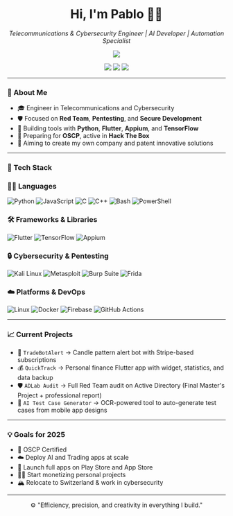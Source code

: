 <h1 align="center">Hi, I'm Pablo 👨‍💻</h1>

<p align="center">
  <em>Telecommunications & Cybersecurity Engineer | AI Developer | Automation Specialist</em>
</p>

<p align="center">
  <img src="https://readme-typing-svg.demolab.com?font=Fira+Code&size=22&pause=1000&color=39FF14&center=true&vCenter=true&width=435&lines=Offensive+Security+Engineer;AI+Automation+Builder;Python%2C+Bash%2C+PowerShell;Always+Learning%2C+Always+Breaking" />
</p>

<p align="center">
  <a href="https://www.linkedin.com/in/pabloinfosec" target="_blank"><img src="https://img.shields.io/badge/LinkedIn-blue?logo=linkedin&style=for-the-badge" /></a>
  <a href="mailto:pabloinfosec@gmail.com"><img src="https://img.shields.io/badge/Email-red?logo=gmail&style=for-the-badge" /></a>
  <a href="https://pabloinfosec.com" target="_blank"><img src="https://img.shields.io/badge/Portfolio-000000?logo=about.me&style=for-the-badge" /></a>
</p>

---

### 🧠 About Me

- 🎓 Engineer in Telecommunications and Cybersecurity  
- 🛡️ Focused on **Red Team**, **Pentesting**, and **Secure Development**  
- 🤖 Building tools with **Python**, **Flutter**, **Appium**, and **TensorFlow**
- 🧪 Preparing for **OSCP**, active in **Hack The Box**
- 🚀 Aiming to create my own company and patent innovative solutions

---

### 🔧 Tech Stack

### 👨‍💻 Languages
![Python](https://img.shields.io/badge/Python-2E3440?logo=python&logoColor=white)
![JavaScript](https://img.shields.io/badge/JavaScript-2E3440?logo=javascript&logoColor=white)
![C](https://img.shields.io/badge/C-2E3440?logo=c&logoColor=white)
![C++](https://img.shields.io/badge/C++-2E3440?logo=c%2B%2B&logoColor=white)
![Bash](https://img.shields.io/badge/Bash-2E3440?logo=gnu-bash&logoColor=white)
![PowerShell](https://img.shields.io/badge/PowerShell-2E3440?logo=powershell&logoColor=white)

### 🛠️ Frameworks & Libraries
![Flutter](https://img.shields.io/badge/Flutter-2E3440?logo=flutter&logoColor=white)
![TensorFlow](https://img.shields.io/badge/TensorFlow-2E3440?logo=tensorflow&logoColor=white)
![Appium](https://img.shields.io/badge/Appium-2E3440?logo=appium&logoColor=white)

### 🔒 Cybersecurity & Pentesting
![Kali Linux](https://img.shields.io/badge/Kali%20Linux-2E3440?logo=kalilinux&logoColor=white)
![Metasploit](https://img.shields.io/badge/Metasploit-2E3440?logo=metasploit&logoColor=white)
![Burp Suite](https://img.shields.io/badge/Burp%20Suite-2E3440?logo=burpsuite&logoColor=white)
![Frida](https://img.shields.io/badge/Frida-2E3440?logo=frida&logoColor=white)

### ☁️ Platforms & DevOps
![Linux](https://img.shields.io/badge/Linux-2E3440?logo=linux&logoColor=white)
![Docker](https://img.shields.io/badge/Docker-2E3440?logo=docker&logoColor=white)
![Firebase](https://img.shields.io/badge/Firebase-2E3440?logo=firebase&logoColor=white)
![GitHub Actions](https://img.shields.io/badge/GitHub%20Actions-2E3440?logo=github-actions&logoColor=white)

---

### 📈 Current Projects

- 🧠 `TradeBotAlert` → Candle pattern alert bot with Stripe-based subscriptions  
- 💰 `QuickTrack` → Personal finance Flutter app with widget, statistics, and data backup  
- 🛡️ `ADLab Audit` → Full Red Team audit on Active Directory (Final Master's Project + professional report)  
- 🤖 `AI Test Case Generator` → OCR-powered tool to auto-generate test cases from mobile app designs

---

### 💡 Goals for 2025

- 🚩 OSCP Certified  
- ☁️ Deploy AI and Trading apps at scale  
- 📱 Launch full apps on Play Store and App Store  
- 🧑‍💼 Start monetizing personal projects  
- 🏔️ Relocate to Switzerland & work in cybersecurity

---

<p align="center">
  ⚙️ "Efficiency, precision, and creativity in everything I build."
</p>
